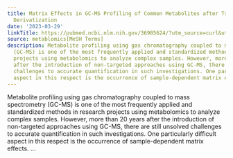 ```yaml
---
title: Matrix Effects in GC-MS Profiling of Common Metabolites after Trimethylsilyl
  Derivatization
date: '2023-03-29'
linkTitle: https://pubmed.ncbi.nlm.nih.gov/36985624/?utm_source=curl&utm_medium=rss&utm_campaign=pubmed-2&utm_content=1Zkrxt7ktlCbHBXEV3v65xxSnkSWNsJ1A6Fq3gBniKhGfIUslK&fc=20210907212339&ff=20230330210616&v=2.17.9.post6+86293ac
source: metablomics[MeSH Terms]
description: Metabolite profiling using gas chromatography coupled to mass spectrometry
  (GC-MS) is one of the most frequently applied and standardized methods in research
  projects using metabolomics to analyze complex samples. However, more than 20 years
  after the introduction of non-targeted approaches using GC-MS, there are still unsolved
  challenges to accurate quantification in such investigations. One particularly difficult
  aspect in this respect is the occurrence of sample-dependent matrix effects. ...
---
```

Metabolite profiling using gas chromatography coupled to mass spectrometry (GC-MS) is one of the most frequently applied and standardized methods in research projects using metabolomics to analyze complex samples. However, more than 20 years after the introduction of non-targeted approaches using GC-MS, there are still unsolved challenges to accurate quantification in such investigations. One particularly difficult aspect in this respect is the occurrence of sample-dependent matrix effects. ...